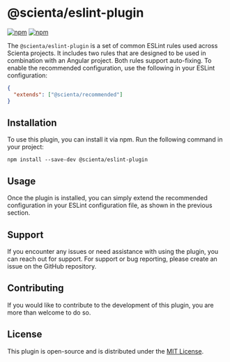 # @scienta/eslint-plugin

[![npm](https://img.shields.io/npm/v/@scienta/eslint-plugin)](https://www.npmjs.com/package/@scienta/eslint-plugin)
[![npm](https://img.shields.io/npm/dy/@scienta/eslint-plugin)](https://www.npmjs.com/package/@scienta/eslint-plugin)



The `@scienta/eslint-plugin` is a set of common ESLint rules used across Scienta projects. It includes two rules that are designed to be used in combination with an Angular project. Both rules support auto-fixing. To enable the recommended configuration, use the following in your ESLint configuration:

```json
{
  "extends": ["@scienta/recommended"]
}
```

## Installation

To use this plugin, you can install it via npm. Run the following command in your project:

```shell
npm install --save-dev @scienta/eslint-plugin
```

## Usage

Once the plugin is installed, you can simply extend the recommended configuration in your ESLint configuration file, as shown in the previous section.

## Support

If you encounter any issues or need assistance with using the plugin, you can reach out for support. For support or bug reporting, please create an issue on the GitHub repository.

## Contributing

If you would like to contribute to the development of this plugin, you are more than welcome to do so.

## License

This plugin is open-source and is distributed under the [MIT License](LICENSE).
